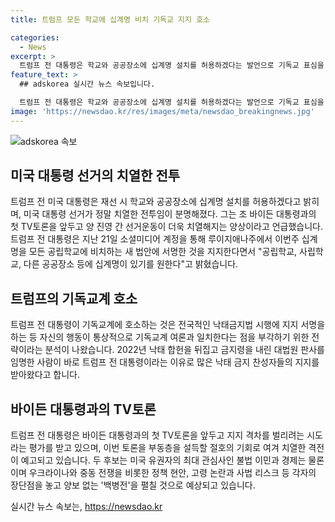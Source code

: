 ```yaml
---
title: 트럼프 모든 학교에 십계명 비치 기독교 지지 호소

categories:
  - News
excerpt: >
  트럼프 전 대통령은 학교와 공공장소에 십계명 설치를 허용하겠다는 발언으로 기독교 표심을 잡으며 바이든 대통령과의 토론을 앞두고 양진영 간 선거운동이 치열해지고 있다. 또한, 트럼프 전 대통령은 기독교계에 호소하며 자신의 행동이 기독교계 여론과 일치한다는 점을 부각하기 위한 전략으로 분석되고 있다. 이에 대해 트럼프 전 대통령은 2024년 대선에서 옆으로 물러나지 않겠다는 의지를 강조하며 투표를 호소하고 있다. 두 후보는 TV토론을 통해 불법 이민, 경제, 우크라이나와 중동 전쟁 등 정책 현안에 대해 치열하게 논의할 것으로 예상된다.
feature_text: >
  ## adskorea 실시간 뉴스 속보입니다.

  트럼프 전 대통령은 학교와 공공장소에 십계명 설치를 허용하겠다는 발언으로 기독교 표심을 잡으며 바이든 대통령과의 토론을 앞두고 양진영 간 선거운동이 치열해지고 있다. 또한, 트럼프 전 대통령은 기독교계에 호소하며 자신의 행동이 기독교계 여론과 일치한다는 점을 부각하기 위한 전략으로 분석되고 있다. 이에 대해 트럼프 전 대통령은 2024년 대선에서 옆으로 물러나지 않겠다는 의지를 강조하며 투표를 호소하고 있다. 두 후보는 TV토론을 통해 불법 이민, 경제, 우크라이나와 중동 전쟁 등 정책 현안에 대해 치열하게 논의할 것으로 예상된다.
image: 'https://newsdao.kr/res/images/meta/newsdao_breakingnews.jpg'
---
```


<p><img src="https://newsdao.kr/res/images/meta/newsdao_breakingnews.jpg" alt="adskorea 속보" /></p>

<h2 data-ke-size="size26">미국 대통령 선거의 치열한 전투</h2>

<p data-ke-size="size16">트럼프 전 미국 대통령은 재선 시 학교와 공공장소에 십계명 설치를 허용하겠다고 밝히며, 미국 대통령 선거가 정말 치열한 전투임이 분명해졌다. 그는 조 바이든 대통령과의 첫 TV토론을 앞두고 양 진영 간 선거운동이 더욱 치열해지는 양상이라고 언급했습니다. 트럼프 전 대통령은 지난 21일 소셜미디어 계정을 통해 루이지애나주에서 이번주 십계명을 모든 공립학교에 비치하는 새 법안에 서명한 것을 지지한다면서 "공립학교, 사립학교, 다른 공공장소 등에 십계명이 있기를 원한다"고 밝혔습니다.</p>

<h2 data-ke-size="size26">트럼프의 기독교계 호소</h2>

<p data-ke-size="size16">트럼프 전 대통령이 기독교계에 호소하는 것은 전국적인 낙태금지법 시행에 지지 서명을 하는 등 자신의 행동이 통상적으로 기독교계 여론과 일치한다는 점을 부각하기 위한 전략이라는 분석이 나왔습니다. 2022년 낙태 합헌을 뒤집고 금지령을 내린 대법원 판사를 임명한 사람이 바로 트럼프 전 대통령이라는 이유로 많은 낙태 금지 찬성자들의 지지를 받아왔다고 합니다.</p>

<h2 data-ke-size="size26">바이든 대통령과의 TV토론</h2>

<p data-ke-size="size16">트럼프 전 대통령은 바이든 대통령과의 첫 TV토론을 앞두고 지지 격차를 벌리려는 시도라는 평가를 받고 있으며, 이번 토론을 부동층을 설득할 절호의 기회로 여겨 치열한 격전이 예고되고 있습니다. 두 후보는 미국 유권자의 최대 관심사인 불법 이민과 경제는 물론이며 우크라이나와 중동 전쟁을 비롯한 정책 현안, 고령 논란과 사법 리스크 등 각자의 장단점을 놓고 양보 없는 '백병전'을 펼칠 것으로 예상되고 있습니다.</p>
실시간 뉴스 속보는, <a href="https://newsdao.kr" rel="dofollow">https://newsdao.kr</a>


